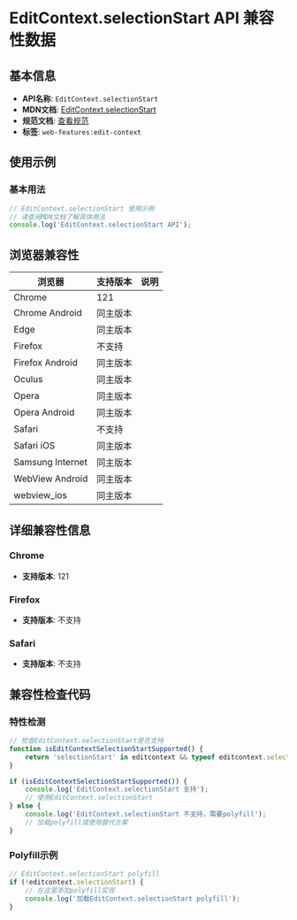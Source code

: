 # EditContext.selectionStart API 兼容性数据

## 基本信息

- **API名称**: `EditContext.selectionStart`
- **MDN文档**: [EditContext.selectionStart](https://developer.mozilla.org/docs/Web/API/EditContext/selectionStart)
- **规范文档**: [查看规范](https://w3c.github.io/edit-context/#dom-editcontextinit-selectionstart)
- **标签**: `web-features:edit-context`

## 使用示例

### 基本用法

```javascript
// EditContext.selectionStart 使用示例
// 请查阅MDN文档了解具体用法
console.log('EditContext.selectionStart API');
```

## 浏览器兼容性

| 浏览器 | 支持版本 | 说明 |
|--------|----------|------|
| Chrome | 121 |  |
| Chrome Android | 同主版本 |  |
| Edge | 同主版本 |  |
| Firefox | 不支持 |  |
| Firefox Android | 同主版本 |  |
| Oculus | 同主版本 |  |
| Opera | 同主版本 |  |
| Opera Android | 同主版本 |  |
| Safari | 不支持 |  |
| Safari iOS | 同主版本 |  |
| Samsung Internet | 同主版本 |  |
| WebView Android | 同主版本 |  |
| webview_ios | 同主版本 |  |

## 详细兼容性信息

### Chrome

- **支持版本**: 121

### Firefox

- **支持版本**: 不支持

### Safari

- **支持版本**: 不支持

## 兼容性检查代码

### 特性检测

```javascript
// 检查EditContext.selectionStart是否支持
function isEditContextSelectionStartSupported() {
    return 'selectionStart' in editcontext && typeof editcontext.selectionStart === 'function';
}

if (isEditContextSelectionStartSupported()) {
    console.log('EditContext.selectionStart 支持');
    // 使用EditContext.selectionStart
} else {
    console.log('EditContext.selectionStart 不支持，需要polyfill');
    // 加载polyfill或使用替代方案
}
```

### Polyfill示例

```javascript
// EditContext.selectionStart polyfill
if (!editcontext.selectionStart) {
    // 在这里添加polyfill实现
    console.log('加载EditContext.selectionStart polyfill');
}
```

